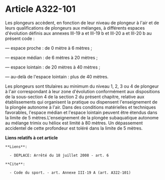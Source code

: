 # Article A322-101

Les plongeurs accèdent, en fonction de leur niveau de plongeur à l'air et de leurs qualifications de plongeurs aux mélanges,
à différents espaces d'évolution définis aux annexes III-19 a et III-19 b et III-20 a et III-20 b au présent code : 

― espace proche : de 0 mètre à 6 mètres ; 

― espace médian : de 6 mètres à 20 mètres ; 

― espace lointain : de 20 mètres à 40 mètres ; 

― au-delà de l'espace lointain : plus de 40 mètres. 

Les plongeurs sont titulaires au minimum du niveau 1, 2, 3 ou 4 de plongeur à l'air correspondant à leur zone d'évolution
conformément aux dispositions de la sous-section 4 de la section 2 du présent chapitre, relative aux établissements qui
organisent la pratique ou dispensent l'enseignement de la plongée autonome à l'air. Dans des conditions matérielles et
techniques favorables, l'espace médian et l'espace lointain peuvent être étendus dans la limite de 5 mètres.L'enseignement de
la plongée subaquatique autonome au mélange trimix ou héliox est limité à 80 mètres. Un dépassement accidentel de cette
profondeur est toléré dans la limite de 5 mètres.

**Liens relatifs à cet article**

	**Liens**:

	  - DEPLACE: Arrêté du 18 juillet 2008 - art. 6

	**Cite**:

	  - Code du sport. - art. Annexe III-19 A (art. A322-101)
